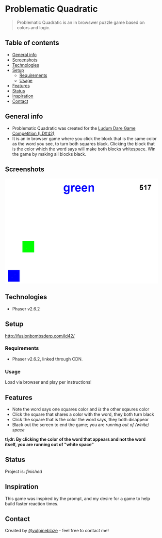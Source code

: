 # Problematic Quadratic
> Problematic Quadratic is an in browswer puzzle game based on colors and logic.

## Table of contents
* [General info](#general-info)
* [Screenshots](#screenshots)
* [Technologies](#technologies)
* [Setup](#setup)
  * [Requirements](#requirements)
  * [Usage](#usage)
* [Features](#features)
* [Status](#status)
* [Inspiration](#inspiration)
* [Contact](#contact)

## General info
* Problematic Quadratic was created for the [Ludum Dare Game Competition (LD#42)](https://ldjam.com/about)
* It is an in browser game where you click the block that is the same color as the word you see, to turn both squares black.  Clicking the block that is the color which the word says will make both blocks whitespace.  Win the game by making all blocks black.

## Screenshots
![screenshot](https://github.com/vulpineblaze/ld42_problematic_quadratic/blob/master/screenshotLD42.PNG)

## Technologies
* Phaser v2.6.2

## Setup
http://fusionbombsderp.com/ld42/

### Requirements
* Phaser v2.6.2, linked through CDN.

### Usage
Load via browser and play per instructions!

## Features
 * Note the word says one squares color and *is* the other sqaures color
 * Click the square that shares a color with the word, they both turn black
 * Click the square that is the color the word says, they both disappear
 * Black out the screen to end the game; you are *running out of (white) space*

**tl;dr: By clicking the color of the word that appears and not the word itself, you are running out of "white space"**

## Status
Project is: _finished_

## Inspiration
This game was inspired by the prompt, and my desire for a game to help build faster reaction times.

## Contact
Created by [@vulpineblaze](https://github.com/vulpineblaze) - feel free to contact me!
